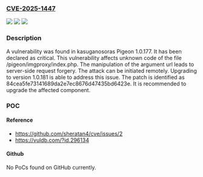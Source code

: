 ### [CVE-2025-1447](https://cve.mitre.org/cgi-bin/cvename.cgi?name=CVE-2025-1447)
![](https://img.shields.io/static/v1?label=Product&message=Pigeon&color=blue)
![](https://img.shields.io/static/v1?label=Version&message=%3D%201.0.177%20&color=brighgreen)
![](https://img.shields.io/static/v1?label=Vulnerability&message=Server-Side%20Request%20Forgery&color=brighgreen)

### Description

A vulnerability was found in kasuganosoras Pigeon 1.0.177. It has been declared as critical. This vulnerability affects unknown code of the file /pigeon/imgproxy/index.php. The manipulation of the argument url leads to server-side request forgery. The attack can be initiated remotely. Upgrading to version 1.0.181 is able to address this issue. The patch is identified as 84cea5fe73141689da2e7ec8676d47435bd6423e. It is recommended to upgrade the affected component.

### POC

#### Reference
- https://github.com/sheratan4/cve/issues/2
- https://vuldb.com/?id.296134

#### Github
No PoCs found on GitHub currently.

